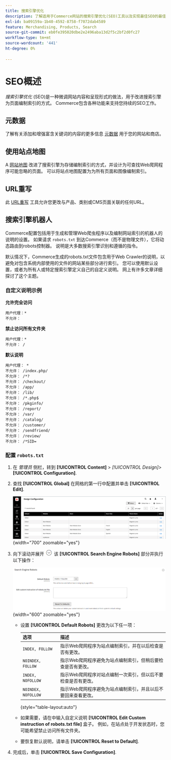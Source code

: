 ```yaml
---
title: 搜索引擎优化
description: 了解适用于Commerce网站的搜索引擎优化(SEO)工具以及实现最佳SEO的最佳实践。
exl-id: ba09159a-1b40-4592-8758-f7072dab4589
feature: Merchandising, Products, Search
source-git-commit: eb0fe395020dbe2e2496aba13d2f5c2bf2d0fc27
workflow-type: tm+mt
source-wordcount: '441'
ht-degree: 0%

---
```


# SEO概述

_搜索引擎优化_ (SEO)是一种微调网站内容和呈现形式的做法，用于改进搜索引擎为页面编制索引的方式。 Commerce包含各种功能来支持您持续的SEO工作。

## 元数据

了解有关添加和增强富含关键词的内容的更多信息 [元数据](meta-data.md) 用于您的网站和商店。

## 使用站点地图

A [网站地图](sitemap-xml.md) 改进了搜索引擎为存储编制索引的方式，并设计为可查找Web爬网程序可能忽略的页面。 可以将站点地图配置为为所有页面和图像编制索引。

## URL重写

此 [URL重写](url-rewrite.md) 工具允许您更改与产品、类别或CMS页面关联的任何URL。

## 搜索引擎机器人

Commerce配置包括用于生成和管理Web爬虫程序以及编制网站索引的机器人的说明的设置。 如果请求 `robots.txt` 到达Commerce（而不是物理文件），它将动态路由到robots控制器。 说明是大多数搜索引擎识别和遵循的指令。

默认情况下，Commerce生成的robots.txt文件包含用于Web Crawler的说明，以避免对包含系统内部使用的文件的网站某些部分进行索引。 您可以使用默认设置，或者为所有人或特定搜索引擎定义自己的自定义说明。 网上有许多文章详细探讨了这个主题。

### 自定义说明示例

**允许完全访问**

    用户代理：*
    不允许：

**禁止访问所有文件夹**

    用户代理：*
    不允许： /

**默认说明**

    用户代理： *
    不允许： /index.php/
    不允许： /*?
    不允许： /checkout/
    不允许： /app/
    不允许： /lib/
    不允许： /*.php$
    不允许： /pkginfo/
    不允许： /report/
    不允许： /var/
    不允许： /catalog/
    不允许： /customer/
    不允许： /sendfriend/
    不允许： /review/
    不允许： /*SID=

### 配置 `robots.txt`

1. 在 _管理员_ 侧栏，转到 **[!UICONTROL Content]** > _[!UICONTROL Design]_>**[!UICONTROL Configuration]**.

1. 查找 **[!UICONTROL Global]** 在网格的第一行中配置并单击 **[!UICONTROL Edit]**.

   ![全局设计配置](./assets/design-configuration-grid.png){width="700" zoomable="yes"}

1. 向下滚动并展开 ![扩展选择器](../assets/icon-display-expand.png) 该 **[!UICONTROL Search Engine Robots]** 部分并执行以下操作：

   ![设计配置 — 搜索引擎机器人](./assets/design-configuration-search-engine-robots.png){width="600" zoomable="yes"}

   - 设置 **[!UICONTROL Default Robots]** 更改为以下任一项：

     | 选项 | 描述 |
     |------|------------|
     | `INDEX, FOLLOW` | 指示Web爬网程序为站点编制索引，并在以后检查是否有更改。 |
     | `NOINDEX, FOLLOW` | 指示Web爬网程序避免为站点编制索引，但稍后要检查是否有更改。 |
     | `INDEX, NOFOLLOW` | 指示Web爬网程序对站点编制一次索引，但以后不要检查是否有更改。 |
     | `NOINDEX, NOFOLLOW` | 指示Web爬网程序避免为站点编制索引，并且以后不要回来查看更改。 |

     {style="table-layout:auto"}

   - 如果需要，请在中输入自定义说明 **[!UICONTROL Edit Custom instruction of robots.txt file]** 盒子。 例如，在站点处于开发状态时，您可能希望禁止访问所有文件夹。

   - 要恢复默认说明，请单击 **[!UICONTROL Reset to Default]**.

1. 完成后，单击 **[!UICONTROL Save Configuration]**.

